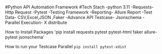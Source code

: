 #Python API Automation Framework
#Tech Stach
-python 3.11
-Requests- Http Request
-Pytest -Testing Framework
-Reporting- Allure Report
-Test Data- CSV,Excel,JSON ,Faker
-Advance API Testcase- Jsonschema
-Parallel Execution- X distribute


How to Install Packages
'pip install requests pytest pytest-html faker allure-pytest jsonschema'

How to run your Testcase Parallel
`pip install pytest-xdist` 


